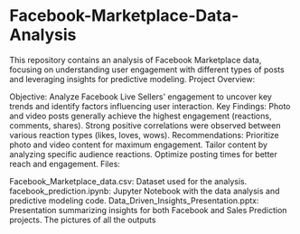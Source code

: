 # Facebook-Marketplace-Data-Analysis
This repository contains an analysis of Facebook Marketplace data, focusing on understanding user engagement with different types of posts and leveraging insights for predictive modeling.
Project Overview:

Objective: Analyze Facebook Live Sellers' engagement to uncover key trends and identify factors influencing user interaction.
Key Findings:
Photo and video posts generally achieve the highest engagement (reactions, comments, shares).
Strong positive correlations were observed between various reaction types (likes, loves, wows).
Recommendations:
Prioritize photo and video content for maximum engagement.
Tailor content by analyzing specific audience reactions.
Optimize posting times for better reach and engagement.
Files:

Facebook_Marketplace_data.csv: Dataset used for the analysis.
facebook_prediction.ipynb: Jupyter Notebook with the data analysis and predictive modeling code.
Data_Driven_Insights_Presentation.pptx: Presentation summarizing insights for both Facebook and Sales Prediction projects.
The pictures of all the outputs 

